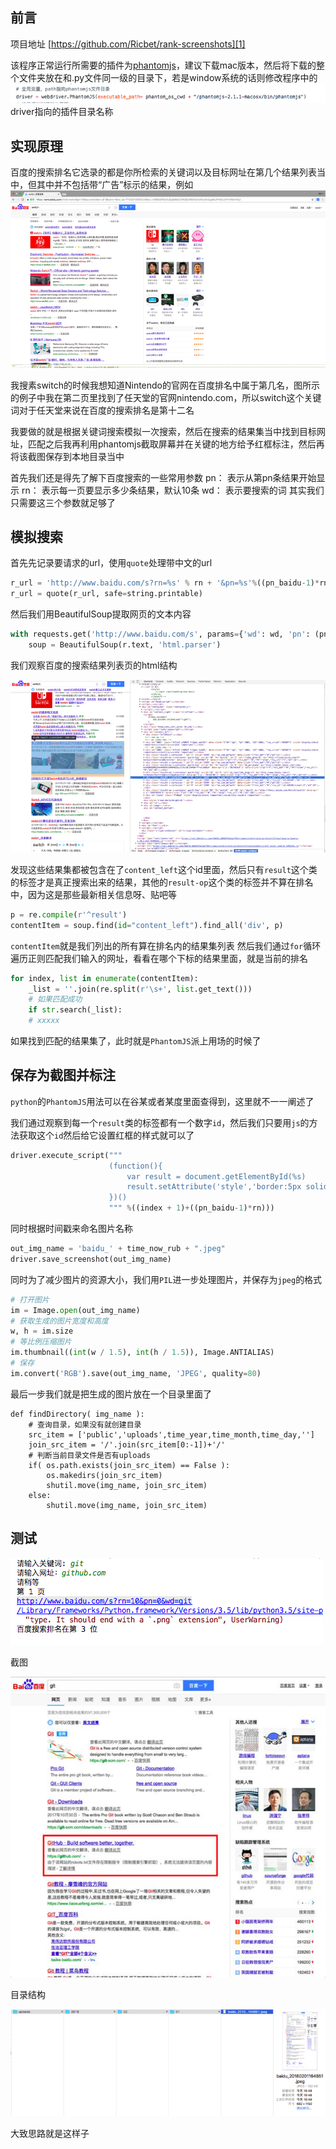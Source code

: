 ## 前言 ##

项目地址 [https://github.com/Ricbet/rank-screenshots][1]

该程序正常运行所需要的插件为[phantomjs][2]，建议下载mac版本，然后将下载的整个文件夹放在和.py文件同一级的目录下，若是window系统的话则修改程序中的
![clipboard.png](../assets/img/4/bV22td.png)
driver指向的插件目录名称

## 实现原理 ##
百度的搜索排名它选录的都是你所检索的关键词以及目标网址在第几个结果列表当中，但其中并不包括带“广告”标示的结果，例如
![clipboard.png](../assets/img/4/bV22Aa.png)

我搜素switch的时候我想知道Nintendo的官网在百度排名中属于第几名，图所示的例子中我在第二页里找到了任天堂的官网nintendo.com，所以switch这个关键词对于任天堂来说在百度的搜索排名是第十二名

我要做的就是根据关键词搜索模拟一次搜索，然后在搜索的结果集当中找到目标网址，匹配之后我再利用phantomjs截取屏幕并在关键的地方给予红框标注，然后再将该截图保存到本地目录当中

首先我们还是得先了解下百度搜索的一些常用参数
pn： 表示从第pn条结果开始显示
rn： 表示每一页要显示多少条结果，默认10条
wd： 表示要搜索的词
其实我们只需要这三个参数就足够了

## 模拟搜索 ##
首先先记录要请求的url，使用`quote`处理带中文的url

```python
r_url = 'http://www.baidu.com/s?rn=%s' % rn + '&pn=%s'%((pn_baidu-1)*rn) + "&wd=%s" % wd
r_url = quote(r_url, safe=string.printable)
```
然后我们用BeautifulSoup提取网页的文本内容

```python
with requests.get('http://www.baidu.com/s', params={'wd': wd, 'pn': (pn_baidu-1)*rn, 'rn': rn}, timeout=7) as r:
    soup = BeautifulSoup(r.text, 'html.parser')
```
我们观察百度的搜索结果列表页的html结构

![clipboard.png](../assets/img/4/bV239d.png)

发现这些结果集都被包含在了`content_left`这个id里面，然后只有`result`这个类的标签才是真正搜索出来的结果，其他的`result-op`这个类的标签并不算在排名中，因为这是那些最新相关信息呀、贴吧等

```python
p = re.compile(r'^result')
contentItem = soup.find(id="content_left").find_all('div', p)
```

`contentItem`就是我们列出的所有算在排名内的结果集列表
然后我们通过`for`循环遍历正则匹配我们输入的网址，看看在哪个下标的结果里面，就是当前的排名

```python
for index, list in enumerate(contentItem):
    _list = ''.join(re.split(r'\s+', list.get_text()))
    # 如果匹配成功
    if str.search(_list):
    # xxxxx
```

如果找到匹配的结果集了，此时就是`PhantomJS`派上用场的时候了

## 保存为截图并标注 ##

`python`的`PhantomJS`用法可以在谷某或者某度里面查得到，这里就不一一阐述了

我们通过观察到每一个`result`类的标签都有一个数字`id`，然后我们只要用`js`的方法获取这个`id`然后给它设置红框的样式就可以了

```python
driver.execute_script("""
                      (function(){
                          var result = document.getElementById(%s)
                          result.setAttribute('style','border:5px solid red;padding:10px;margin-left:-15px')
                      })()
                      """ %((index + 1)+((pn_baidu-1)*rn)))
```

同时根据时间戳来命名图片名称

```python
out_img_name = 'baidu_' + time_now_rub + ".jpeg"
driver.save_screenshot(out_img_name)
```

同时为了减少图片的资源大小，我们用`PIL`进一步处理图片，并保存为`jpeg`的格式

```python
# 打开图片
im = Image.open(out_img_name)
# 获取生成的图片宽度和高度
w, h = im.size
# 等比例压缩图片
im.thumbnail((int(w / 1.5), int(h / 1.5)), Image.ANTIALIAS)
# 保存
im.convert('RGB').save(out_img_name, 'JPEG', quality=80)
```

最后一步我们就是把生成的图片放在一个目录里面了

```
def findDirectory( img_name ):
    # 查询目录，如果没有就创建目录
    src_item = ['public','uploads',time_year,time_month,time_day,'']
    join_src_item = '/'.join(src_item[0:-1])+'/'
    # 判断当前目录文件是否有uploads
    if( os.path.exists(join_src_item) == False ):
        os.makedirs(join_src_item)
        shutil.move(img_name, join_src_item)
    else:
        shutil.move(img_name, join_src_item)
```

## 测试 ##


![clipboard.png](../assets/img/4/bV24oi.png)

截图

![clipboard.png](../assets/img/4/bV24oU.png)

目录结构


![clipboard.png](../assets/img/4/bV24o3.png)

大致思路就是这样子



  [1]: https://github.com/Ricbet/rank-screenshots
  [2]: http://phantomjs.org/download.html